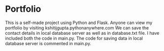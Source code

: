 # Portfolio
This is a self-made project using Python and Flask. Anyone can view my portfolio by visiting kshitijgupta.pythonanywhere.com
We can save the contact details in local database server as well as in database.txt file.
I have included both the code in main.py.
The code for saving data in local database server is commented in main.py.
